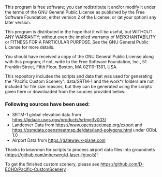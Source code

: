 This program is free software; you can redistribute it and/or
modify it under the terms of the GNU General Public License
as published by the Free Software Foundation; either version 2
of the License, or (at your option) any later version.

This program is distributed in the hope that it will be useful,
but WITHOUT ANY WARRANTY; without even the implied warranty of
MERCHANTABILITY or FITNESS FOR A PARTICULAR PURPOSE.  See the
GNU General Public License for more details.

You should have received a copy of the GNU General Public License
along with this program; if not, write to the Free Software
Foundation, Inc., 51 Franklin Street, Fifth Floor, Boston, MA  02110-1301, USA.

This repository includes the scripts and data that was used for generating the "Pacific Custom Scenery". data/SRTM-1 and the work*/ folders are not included for file size reasons, but they can be generated using the scripts given here or downloaded from the sources provided below.

### Following sources have been used:

* SRTM-1 global elevation data from https://lpdaac.usgs.gov/products/srtmgl1v003/
* Landcover Data from https://www.openstreetmap.org/export and https://osmdata.openstreetmap.de/data/land-polygons.html under ODbL 1.0
* Airport Data from https://gateway.x-plane.com

Thanks to _laserman_ for scripts to process airport data files into groundnets (https://github.com/mherweg/d-laser-fgtools)!  

To get the finished custom scenery, please see https://github.com/D-ECHO/Pacific-CustomScenery



